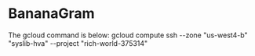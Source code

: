 # BananaGram

The gcloud command is below: 
gcloud compute ssh --zone "us-west4-b" "syslib-hva"  --project "rich-world-375314"
